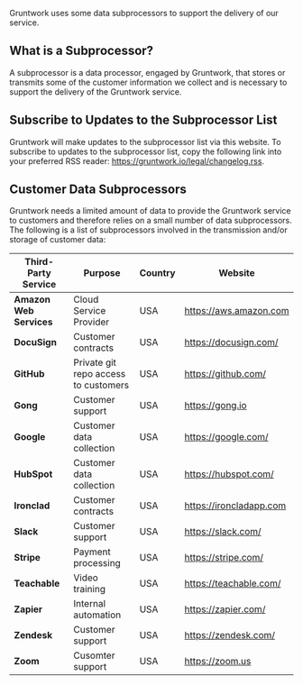 Gruntwork uses some data subprocessors to support the delivery of our service.

## What is a Subprocessor?

A subprocessor is a data processor, engaged by Gruntwork, that stores or transmits some of the customer information we collect and is necessary to support the delivery of the Gruntwork service.

## Subscribe to Updates to the Subprocessor List

Gruntwork will make updates to the subprocessor list via this website. To subscribe to updates to the subprocessor list, copy the following link into your preferred RSS reader: https://gruntwork.io/legal/changelog.rss.

## Customer Data Subprocessors

Gruntwork needs a limited amount of data to provide the Gruntwork service to customers and therefore relies on a small number of data subprocessors. The following is a list of subprocessors involved in the transmission and/or storage of customer data:

| Third-Party Service     | Purpose                              | Country | Website                 |
| ----------------------- | ------------------------------------ | ------- | ----------------------- |
| **Amazon Web Services** | Cloud Service Provider               | USA     | https://aws.amazon.com  |
| **DocuSign**            | Customer contracts                   | USA     | https://docusign.com/   |
| **GitHub**              | Private git repo access to customers | USA     | https://github.com/     |
| **Gong**                | Customer support                     | USA     | https://gong.io         |
| **Google**              | Customer data collection             | USA     | https://google.com/     |
| **HubSpot**             | Customer data collection             | USA     | https://hubspot.com/    |
| **Ironclad**            | Customer contracts                   | USA     | https://ironcladapp.com |
| **Slack**               | Customer support                     | USA     | https://slack.com/      |
| **Stripe**              | Payment processing                   | USA     | https://stripe.com/     |
| **Teachable**           | Video training                       | USA     | https://teachable.com/  |
| **Zapier**              | Internal automation                  | USA     | https://zapier.com/     |
| **Zendesk**             | Customer support                     | USA     | https://zendesk.com/    |
| **Zoom**                | Cusomter support                     | USA     | https://zoom.us         |
